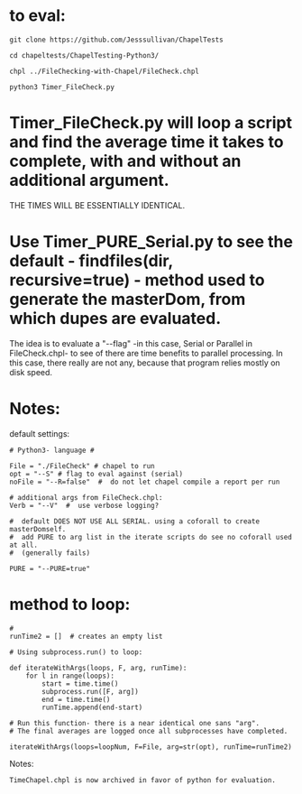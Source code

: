 
# to eval:

```
git clone https://github.com/Jesssullivan/ChapelTests

cd chapeltests/ChapelTesting-Python3/

chpl ../FileChecking-with-Chapel/FileCheck.chpl

python3 Timer_FileCheck.py
```

# Timer_FileCheck.py will loop a script and find the average time it takes to complete, with and without an additional argument.

THE TIMES WILL BE ESSENTIALLY IDENTICAL.  

# Use Timer_PURE_Serial.py to see the default - findfiles(dir, recursive=true) - method used to generate the masterDom, from which dupes are evaluated.  

The idea is to evaluate a "--flag" -in this case, Serial or Parallel in FileCheck.chpl- to see of there are time benefits to parallel processing.  In this case, there really are not any, because that program relies mostly on disk speed.  

# Notes:

default settings:
```
# Python3- language #

File = "./FileCheck" # chapel to run
opt = "--S" # flag to eval against (serial)
noFile = "--R=false"  #  do not let chapel compile a report per run

# additional args from FileCheck.chpl:
Verb = "--V"  #  use verbose logging?

#  default DOES NOT USE ALL SERIAL. using a coforall to create masterDomself.
#  add PURE to arg list in the iterate scripts do see no coforall used at all.
#  (generally fails)

PURE = "--PURE=true"

```
# method to loop:
```
#
runTime2 = []  # creates an empty list

# Using subprocess.run() to loop:

def iterateWithArgs(loops, F, arg, runTime):
    for l in range(loops):
        start = time.time()
        subprocess.run([F, arg])
        end = time.time()
        runTime.append(end-start)
        
# Run this function- there is a near identical one sans "arg".  
# The final averages are logged once all subprocesses have completed.

iterateWithArgs(loops=loopNum, F=File, arg=str(opt), runTime=runTime2)
```

Notes:
```
TimeChapel.chpl is now archived in favor of python for evaluation.
```
